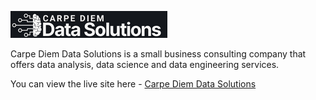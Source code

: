 ![Carpe Diem Data Solutions logo](./assets/images/logo-dark-background_%20253x105px.png ) 

Carpe Diem Data Solutions is a small business consulting company that offers data analysis, data science and data engineering services.

You can view the live site here - <a href="https://fmstacco.github.io/Carpe-Diem-Data-Solutions/index.html" target="_blank">Carpe Diem Data Solutions</a>
